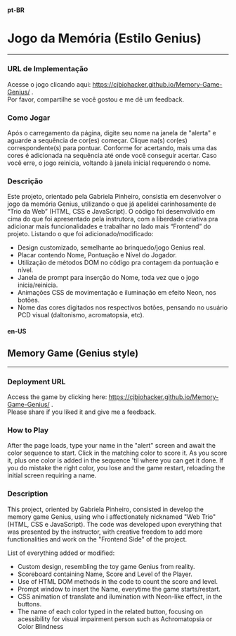 #### pt-BR
# Jogo da Memória (Estilo Genius)
***
### URL de Implementação
Acesse o jogo clicando aqui: https://cjbiohacker.github.io/Memory-Game-Genius/ . <br>
Por favor, compartilhe se você gostou e me dê um feedback.

### Como Jogar
<p> Após o carregamento da página, digite seu nome na janela de "alerta" e aguarde a sequência de cor(es) começar. Clique na(s) cor(es) correspondente(s) para pontuar. Conforme for acertando, mais uma das cores é adicionada na sequência até onde você conseguir acertar. Caso você erre, o jogo reinicia, voltando à janela inicial requerendo o nome. </p>

### Descrição
<p> Este projeto, orientado pela Gabriela Pinheiro, consistia em desenvolver o jogo da memória Genius, utilizando o que já apelidei carinhosamente de “Trio da Web” (HTML, CSS e JavaScript). O código foi desenvolvido em cima do que foi apresentado pela instrutora, com a liberdade criativa pra adicionar mais funcionalidades e trabalhar no lado mais “Frontend” do projeto.
Listando o que foi adicionado/modificado:
<ul>
<li>Design customizado, semelhante ao brinquedo/jogo Genius real.</li>
<li>Placar contendo Nome, Pontuação e Nível do Jogador.</li>
<li>Utilização de métodos DOM no código pra contagem da pontuação e nível.</li>
<li>Janela de prompt para inserção do Nome, toda vez que o jogo inicia/reinicia.</li>
<li>Animações CSS de movimentação e iluminação em efeito Neon, nos botões.</li>
<li>Nome das cores digitados nos respectivos botões, pensando no usuário PCD visual (daltonismo, acromatopsia, etc).</li>
</ul>

</p>

#### en-US
## Memory Game (Genius style)
***
### Deployment URL
Access the game by clicking here: https://cjbiohacker.github.io/Memory-Game-Genius/ . <br>
Please share if you liked it and give me a feedback.

### How to Play
<p> After the page loads, type your name in the "alert" screen and await the color sequence to start. Click in the matching color to score it. As you score it, plus one color is added in the sequence 'til where you can get it done. If you do mistake the right color, you lose and the game restart, reloading the initial screen requiring a name.</p>

### Description
<p> This project, oriented by Gabriela Pinheiro, consisted in develop the memory game Genius, using who i affectionately nicknamed "Web Trio" (HTML, CSS e JavaScript). The code was developed upon everything that was presented by the instructor, with creative freedom to add more functionalities and work on the "Frontend Side" of the project.

List of everything added or modified:
<ul>
<li>Custom design, resembling the toy game Genius from reality.</li>
<li>Scoreboard containing Name, Score and Level of the Player.</li>
<li>Use of HTML DOM methods in the code to count the score and level.</li>
<li>Prompt window to insert the Name, everytime the game starts/restart.</li>
<li>CSS animation of translate and ilumination with Neon-like effect, in the buttons.</li>
<li>The name of each color typed in the related button, focusing on acessibility for visual impairment person such as Achromatopsia or Color Blindness</li>
</ul>
</p>
